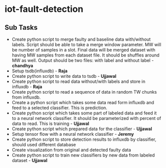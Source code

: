 # iot-fault-detection

## Sub Tasks
* Create python script to merge faulty and baseline data with/without labels. Script should be able to take a merge window parameter. MW 
will be number of samples in a slot. Final data will be merged dataset with having MW samples from each dataset file. It should be 
shuffles around MW as well. Output should be two files: with label and without label - **chandhya**
* Setup tsdb(influxdb) - **Raja**
* Create python script to write data to tsdb - **Ujjawal**
* Create python script to read data without/with labels and store in influxdb - **Raja**
* Create python script to read a sequence of data in random TW chunks from influxdb.
* Create a python script which takes some data read form influxdb and feed to a selected classifier. This is prediction.
* Create python script which takes some part of labeled data and feed it to a neural network classifier. It should be parameterized with
percent of data to read. This is training - **Ujjawal**
* Create python script which prepared data for the classifier - **Ujjawal**
* Setup tensor flow with a neural network classifier - **Jeremy**
* Create python script to store detection results to influxdb by classifier, should used different database
* Create visualization from original and detected faulty data
* Create python script to train new classifiers by new data from labeled dataset - **Ujjawal**

